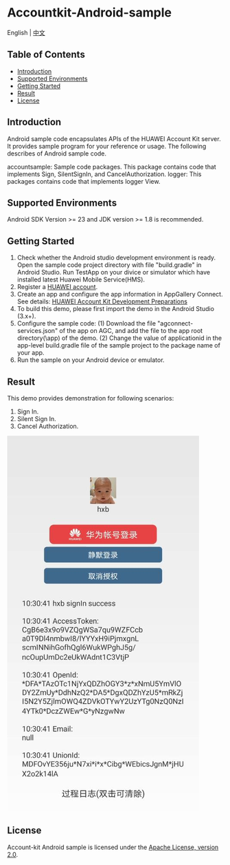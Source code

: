 # Accountkit-Android-sample

English | [中文](https://github.com/HMS-Core/huawei-account-demo/blob/quickstart/Account_Demo_AndroidStudio_QuickStart/README_ZH.md) 


## Table of Contents

 * [Introduction](#introduction)
 * [Supported Environments](#supported-environments)
 * [Getting Started](#getting-started)
 * [Result](#result)
 * [License](#license)

 
## Introduction
Android sample code encapsulates APIs of the HUAWEI Account Kit server. It provides sample program for your reference or usage.
The following describes of Android sample code.

accountsample:    Sample code packages. This package  contains code that implements Sign, SilentSignIn, and CancelAuthorization.
logger:       This packages contains code that implements logger View.

	
## Supported Environments
Android SDK Version >= 23 and JDK version >= 1.8 is recommended.


## Getting Started

   1. Check whether the Android studio development environment is ready. Open the sample code project directory with file "build.gradle" in Android Studio. Run TestApp on your divice or simulator which have installed latest Huawei Mobile Service(HMS).
   2. Register a [HUAWEI account](https://developer.huawei.com/consumer/en/).
   3. Create an app and configure the app information in AppGallery Connect. 
        See details: [HUAWEI Account Kit Development Preparations](https://developer.huawei.com/consumer/en/doc/development/HMSCore-Guides/introduction-0000001050048870)
   4. To build this demo, please first import the demo in the Android Studio (3.x+).
   5. Configure the sample code:
        (1) Download the file "agconnect-services.json" of the app on AGC, and add the file to the app root directory(\app) of the demo.
        (2) Change the value of applicationid in the app-level build.gradle file of the sample project to the package name of your app.
   6. Run the sample on your Android device or emulator.

 
## Result
This demo provides demonstration for following scenarios:
1. Sign In. 
2. Silent Sign In.
3. Cancel Authorization.

![account sample result](images/account_quickstart.JPG)


## License
Account-kit Android sample is licensed under the [Apache License, version 2.0](http://www.apache.org/licenses/LICENSE-2.0).
